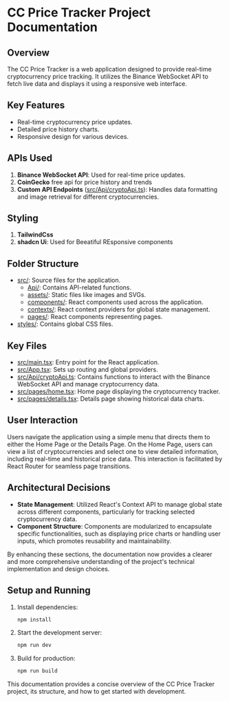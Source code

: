 # CC Price Tracker Project Documentation

## Overview
The CC Price Tracker is a web application designed to provide real-time cryptocurrency price tracking. It utilizes the Binance WebSocket API to fetch live data and displays it using a responsive web interface.

## Key Features
- Real-time cryptocurrency price updates.
- Detailed price history charts.
- Responsive design for various devices.

## APIs Used
1. **Binance WebSocket API**: Used for real-time price updates.
3. **CoinGecko** free api for price history and trends
2. **Custom API Endpoints** ([src/Api/cryptoApi.ts](file:///c%3A/Users/Abubakr/Documents/Price%20Tracker%20Task/Price-tracker/src/Api/cryptoApi.ts#1%2C1-1%2C1)): Handles data formatting and image retrieval for different cryptocurrencies.

## Styling

1. **TailwindCss**
2. **shadcn Ui**: Used for Beeatiful REsponsive components
## Folder Structure
- [src/](file:///c%3A/Users/Abubakr/Documents/Price%20Tracker%20Task/Price-tracker/index.html#5%2C47-5%2C47): Source files for the application.
  - [Api/](file:///c%3A/Users/Abubakr/Documents/Price%20Tracker%20Task/Price-tracker/src/contexts/CryptoContext.tsx#2%2C55-2%2C55): Contains API-related functions.
  - [assets/](file:///c%3A/Users/Abubakr/Documents/Price%20Tracker%20Task/Price-tracker/index.html#5%2C51-5%2C51): Static files like images and SVGs.
  - [components/](file:///c%3A/Users/Abubakr/Documents/Price%20Tracker%20Task/Price-tracker/src/pages/home.tsx#1%2C30-1%2C30): React components used across the application.
  - [contexts/](file:///c%3A/Users/Abubakr/Documents/Price%20Tracker%20Task/Price-tracker/src/App.tsx#8%2C35-8%2C35): React context providers for global state management.
  - [pages/](file:///c%3A/Users/Abubakr/Documents/Price%20Tracker%20Task/Price-tracker/src/App.tsx#3%2C21-3%2C21): React components representing pages.
- [styles/](file:///c%3A/Users/Abubakr/Documents/Price%20Tracker%20Task/Price-tracker/components.json#8%2C13-8%2C13): Contains global CSS files.

## Key Files
- [src/main.tsx](file:///c%3A/Users/Abubakr/Documents/Price%20Tracker%20Task/Price-tracker/src/main.tsx#1%2C1-1%2C1): Entry point for the React application.
- [src/App.tsx](file:///c%3A/Users/Abubakr/Documents/Price%20Tracker%20Task/Price-tracker/src/App.tsx#1%2C1-1%2C1): Sets up routing and global providers.
- [src/Api/cryptoApi.ts](file:///c%3A/Users/Abubakr/Documents/Price%20Tracker%20Task/Price-tracker/src/Api/cryptoApi.ts#1%2C1-1%2C1): Contains functions to interact with the Binance WebSocket API and manage cryptocurrency data.
- [src/pages/home.tsx](file:///c%3A/Users/Abubakr/Documents/Price%20Tracker%20Task/Price-tracker/src/pages/home.tsx#1%2C1-1%2C1): Home page displaying the cryptocurrency tracker.
- [src/pages/details.tsx](file:///c%3A/Users/Abubakr/Documents/Price%20Tracker%20Task/Price-tracker/src/pages/details.tsx#1%2C1-1%2C1): Details page showing historical data charts.

## User Interaction
Users navigate the application using a simple menu that directs them to either the Home Page or the Details Page. On the Home Page, users can view a list of cryptocurrencies and select one to view detailed information, including real-time and historical price data. This interaction is facilitated by React Router for seamless page transitions.

## Architectural Decisions
- **State Management**: Utilized React's Context API to manage global state across different components, particularly for tracking selected cryptocurrency data.
- **Component Structure**: Components are modularized to encapsulate specific functionalities, such as displaying price charts or handling user inputs, which promotes reusability and maintainability.

By enhancing these sections, the documentation now provides a clearer and more comprehensive understanding of the project's technical implementation and design choices.
## Setup and Running
1. Install dependencies:
   ```bash
   npm install
   ```
2. Start the development server:
   ```bash
   npm run dev
   ```
3. Build for production:
   ```bash
   npm run build
   ```

This documentation provides a concise overview of the CC Price Tracker project, its structure, and how to get started with development.
